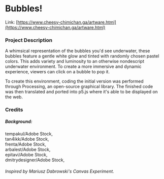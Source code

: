 # Bubbles!

Link: [https://www.cheesy-chimichan.ga/artware.html](https://www.cheesy-chimichan.ga/artware.html)

### Project Description

A whimsical representation of the bubbles you'd see underwater, these bubbles feature a gentle white glow and tinted with randomly chosen pastel colors. This adds variety and luminosity to an otherwise nondescript underwater environment.
To create a more immersive and dynamic experience, viewers can click on a bubble to pop it. 

To create this environment, coding the initial version was performed through Processing, an open-source graphical library. The finished code was then translated and ported into p5.js where it's able to be displayed on the web.

### Credits
##### Background: 
tempakul/Adobe Stock,<br>
tan4ikk/Adobe Stock,<br>
frenta/Adobe Stock,<br>
arbalest/Adobe Stock,<br>
epitavi/Adobe Stock,<br>
dmitrydesigner/Adobe Stock,<br>
######  Inspired by Mariusz Dabrowski's Canvas Experiment.
